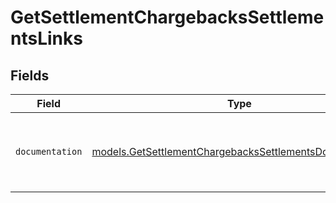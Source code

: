# GetSettlementChargebacksSettlementsLinks


## Fields

| Field                                                                                                                    | Type                                                                                                                     | Required                                                                                                                 | Description                                                                                                              |
| ------------------------------------------------------------------------------------------------------------------------ | ------------------------------------------------------------------------------------------------------------------------ | ------------------------------------------------------------------------------------------------------------------------ | ------------------------------------------------------------------------------------------------------------------------ |
| `documentation`                                                                                                          | [models.GetSettlementChargebacksSettlementsDocumentation](../models/getsettlementchargebackssettlementsdocumentation.md) | :heavy_check_mark:                                                                                                       | The URL to the generic Mollie API error handling guide.                                                                  |
